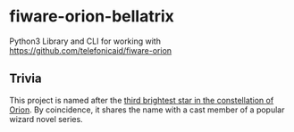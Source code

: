 # fiware-orion-bellatrix

Python3 Library and CLI for working with https://github.com/telefonicaid/fiware-orion

## Trivia

This project is named after the [third brightest star in the constellation of Orion](http://en.wikipedia.org/wiki/Bellatrix). By coincidence, it shares the name with a cast member of a popular wizard novel series.  
